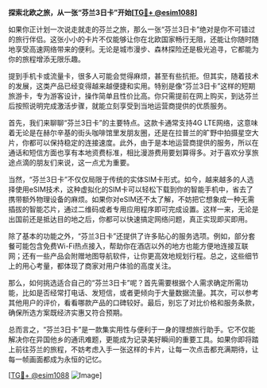 **探索北欧之旅，从一张“芬兰3日卡”开始[[TG💪+ @esim1088](https://t.me/s/esim1088)]**

如果你正计划一次说走就走的芬兰之旅，那么一张“芬兰3日卡”绝对是你不可错过的旅行伴侣。这张小小的卡片不仅能够让你在北欧国家畅行无阻，还能让你随时随地享受高速网络带来的便利。无论是城市漫步、森林探险还是极光追寻，它都能为你的旅程增添无限乐趣。

提到手机卡或流量卡，很多人可能会觉得麻烦，甚至有些抗拒。但其实，随着技术的发展，这类产品已经变得越来越便捷和实用。特别是像“芬兰3日卡”这样的短期旅游卡，专为游客设计，操作简单且性价比高。你只需提前在网上购买，到达芬兰后按照说明完成激活步骤，就能立刻享受到当地运营商提供的优质服务。

首先，我们来聊聊“芬兰3日卡”的主要特点。这款卡通常支持4G LTE网络，这意味着无论是在赫尔辛基的街头咖啡馆里发朋友圈，还是在拉普兰的旷野中拍摄星空大片，你都可以保持稳定的连接速度。此外，由于是本地运营商提供的服务，所以在通话和短信方面也享有本地资费标准，相比漫游费用要划算得多。对于喜欢分享旅途点滴的朋友们来说，这一点尤为重要。

当然，“芬兰3日卡”不仅仅局限于传统的实体SIM卡形式。如今，越来越多的人选择使用eSIM技术，这种虚拟化的SIM卡可以轻松下载到你的智能手机中，省去了携带额外物理设备的麻烦。如果你对eSIM还不太了解，不妨把它想象成一种无需插拔的智能芯片，通过二维码或者专用应用程序即可完成设置。这样一来，无论是出国前还是抵达目的地之后，你都可以快速搞定网络问题，真正实现即买即用。

除了基本的功能之外，“芬兰3日卡”还提供了许多贴心的服务选项。例如，部分套餐可能包含免费Wi-Fi热点接入，帮助你在酒店以外的地方也能方便地连接互联网；还有一些产品会附赠地图导航软件，让你更高效地规划行程。总之，这些细节上的用心考量，都体现了商家对用户体验的高度关注。

那么，如何挑选适合自己的“芬兰3日卡”呢？首先需要根据个人需求确定所需功能，比如是否经常打电话、发短信，或者更倾向于大量数据流量。其次，可以参考其他用户的评价，看看哪款产品的口碑较好。最后，别忘了对比价格和服务条款，确保所选方案既经济实惠又符合预期。

总而言之，“芬兰3日卡”是一款集实用性与便利于一身的理想旅行助手。它不仅能解决你在异国他乡的通讯难题，更能成为记录美好瞬间的重要工具。如果你即将踏上前往芬兰的旅程，不妨考虑入手一张这样的卡片，让每一次点击都充满期待，让每一帧画面都成为永恒的记忆。

[[TG💪+ @esim1088](https://t.me/s/esim1088) ![Image](https://i.postimg.cc/4NQfJmqS/Snipaste-2025-05-13-00-14-12.png)]